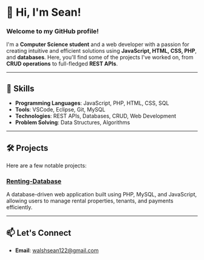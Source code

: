 # 👋 Hi, I'm Sean!

### Welcome to my GitHub profile!

I'm a **Computer Science student** and a web developer with a passion for creating intuitive and efficient solutions using **JavaScript, HTML, CSS, PHP**, and **databases**. Here, you'll find some of the projects I've worked on, from **CRUD operations** to full-fledged **REST APIs**. 

---

## 🚀 Skills

- **Programming Languages**: JavaScript, PHP, HTML, CSS, SQL
- **Tools**: VSCode, Eclipse, Git, MySQL
- **Technologies**: REST APIs, Databases, CRUD, Web Development
- **Problem Solving**: Data Structures, Algorithms

---

## 🛠️ Projects
Here are a few notable projects:

### [Renting-Database](https://github.com/seanw1223/Renting-Database)
A database-driven web application built using PHP, MySQL, and JavaScript, allowing users to manage rental properties, tenants, and payments efficiently.

---

## 📫 Let's Connect
- **Email**: walshsean122@gmail.com
